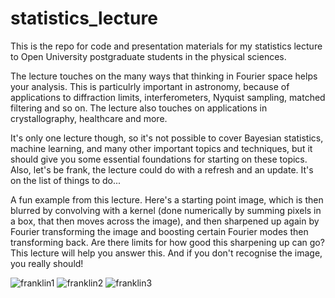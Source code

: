 # statistics_lecture
This is the repo for code and presentation materials for my statistics lecture to Open University postgraduate students in the physical sciences.

The lecture touches on the many ways that thinking in Fourier space helps your analysis. This is particulrly important in astronomy, because of applications to diffraction limits, interferometers, Nyquist sampling, matched filtering and so on. The lecture also touches on applications in crystallography, healthcare and more. 

It's only one lecture though, so it's not possible to cover Bayesian statistics, machine learning, and many other important topics and techniques, but it should give you some essential foundations for starting on these topics. Also, let's be frank, the lecture could do with a refresh and an update. It's on the list of things to do...

A fun example from this lecture. Here's a starting point image, which is then blurred by convolving with a kernel (done numerically by summing pixels in a box, that then moves across the image), and then sharpened up again by Fourier transforming the image and boosting certain Fourier modes then transforming back. Are there limits for how good this sharpening up can go? This lecture will help you answer this. And if you don't recognise the image, you really should! 

![franklin1](https://user-images.githubusercontent.com/11993612/161954997-64881a7f-2401-43e9-9475-a25e941e2102.jpg) ![franklin2](https://user-images.githubusercontent.com/11993612/161955029-648caccd-be43-4b85-b104-0e911954bbce.jpg) ![franklin3](https://user-images.githubusercontent.com/11993612/161955043-99403b8d-4130-4ed2-a834-8c0bb13d6818.jpg)
